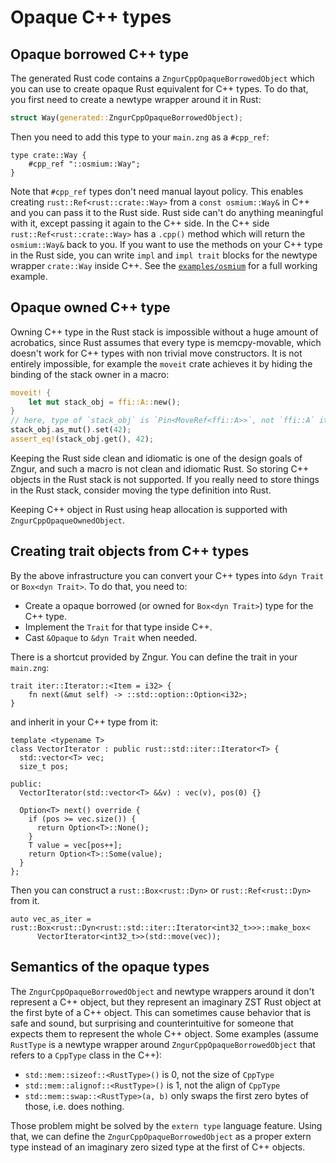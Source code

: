 # Opaque C++ types

## Opaque borrowed C++ type

The generated Rust code contains a `ZngurCppOpaqueBorrowedObject` which you can use to create opaque Rust equivalent for C++ types. To do
that, you first need to create a newtype wrapper around it in Rust:

```Rust
struct Way(generated::ZngurCppOpaqueBorrowedObject);
```

Then you need to add this type to your `main.zng` as a `#cpp_ref`:

```
type crate::Way {
    #cpp_ref "::osmium::Way";
}
```

Note that `#cpp_ref` types don't need manual layout policy. This enables creating `rust::Ref<rust::crate::Way>` from a `const osmium::Way&` in C++ and
you can pass it to the Rust side. Rust side can't do anything meaningful with it, except passing it again to the C++ side. In the C++
side `rust::Ref<rust::crate::Way>` has a `.cpp()` method which will return the `osmium::Way&` back to you. If you want to use the methods on
your C++ type in the Rust side, you can write `impl` and `impl trait` blocks for the newtype wrapper `crate::Way` inside C++. See
the [`examples/osmium`](https://github.com/HKalbasi/zngur/blob/main/examples/osmium) for a full working example.

## Opaque owned C++ type

Owning C++ type in the Rust stack is impossible without a huge amount of acrobatics, since Rust assumes that every type is memcpy-movable, which doesn't
work for C++ types with non trivial move constructors. It is not entirely impossible, for example the `moveit` crate achieves it by hiding the binding
of the stack owner in a macro:

```Rust
moveit! {
    let mut stack_obj = ffi::A::new();
}
// here, type of `stack_obj` is `Pin<MoveRef<ffi::A>>`, not `ffi::A` itself.
stack_obj.as_mut().set(42);
assert_eq!(stack_obj.get(), 42);
```

Keeping the Rust side clean and idiomatic is one of the design goals of Zngur, and such a macro is not clean and idiomatic Rust. So storing C++
objects in the Rust stack is not supported. If you really need to store things in the Rust stack, consider moving the type definition into Rust.

Keeping C++ object in Rust using heap allocation is supported with `ZngurCppOpaqueOwnedObject`.

## Creating trait objects from C++ types

By the above infrastructure you can convert your C++ types into `&dyn Trait` or `Box<dyn Trait>`. To do that, you need to:

- Create a opaque borrowed (or owned for `Box<dyn Trait>`) type for the C++ type.
- Implement the `Trait` for that type inside C++.
- Cast `&Opaque` to `&dyn Trait` when needed.

There is a shortcut provided by Zngur. You can define the trait in your `main.zng`:

```
trait iter::Iterator::<Item = i32> {
    fn next(&mut self) -> ::std::option::Option<i32>;
}
```

and inherit in your C++ type from it:

```
template <typename T>
class VectorIterator : public rust::std::iter::Iterator<T> {
  std::vector<T> vec;
  size_t pos;

public:
  VectorIterator(std::vector<T> &&v) : vec(v), pos(0) {}

  Option<T> next() override {
    if (pos >= vec.size()) {
      return Option<T>::None();
    }
    T value = vec[pos++];
    return Option<T>::Some(value);
  }
};
```

Then you can construct a `rust::Box<rust::Dyn>` or `rust::Ref<rust::Dyn>` from it.

```
auto vec_as_iter = rust::Box<rust::Dyn<rust::std::iter::Iterator<int32_t>>>::make_box<
      VectorIterator<int32_t>>(std::move(vec));
```

## Semantics of the opaque types

The `ZngurCppOpaqueBorrowedObject` and newtype wrappers around it don't represent a C++ object, but they represent an imaginary ZST Rust object at the first
byte of a C++ object. This can sometimes cause behavior that is safe and sound, but surprising and counterintuitive for someone that expects them
to represent the whole C++ object. Some examples (assume `RustType` is a newtype wrapper around `ZngurCppOpaqueBorrowedObject` that refers to a
`CppType` class in the C++):

- `std::mem::sizeof::<RustType>()` is 0, not the size of `CppType`
- `std::mem::alignof::<RustType>()` is 1, not the align of `CppType`
- `std::mem::swap::<RustType>(a, b)` only swaps the first zero bytes of those, i.e. does nothing.

Those problem might be solved by the `extern type` language feature. Using that, we can define the `ZngurCppOpaqueBorrowedObject` as a proper
extern type instead of an imaginary zero sized type at the first of C++ objects.
